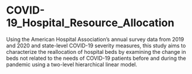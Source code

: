 # COVID-19_Hospital_Resource_Allocation
Using the American Hospital Association’s annual survey data from 2019 and 2020 and state-level COVID-19 severity measures, this study aims to characterize the reallocation of hospital beds by examining the change in beds not related to the needs of COVID-19 patients before and during the pandemic using a two-level hierarchical linear model.
